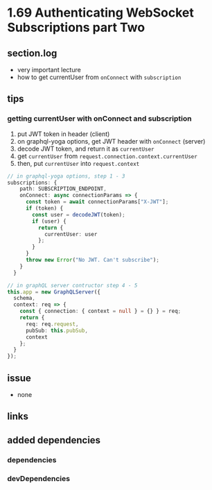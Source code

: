 # 1.69 Authenticating WebSocket Subscriptions part Two

## section.log

- very important lecture
- how to get currentUser from `onConnect` with `subscription`

## tips

### getting currentUser with onConnect and subscription

1.  put JWT token in header (client)
2.  on graphql-yoga options, get JWT header with `onConnect` (server)
3.  decode JWT token, and return it as `currentUser`
4.  get `currentUser` from `request.connection.context.currentUser`
5.  then, put `currentUser` into `request.context`

```typescript
// in graphql-yoga options, step 1 - 3
subscriptions: {
    path: SUBSCRIPTION_ENDPOINT,
    onConnect: async connectionParams => {
      const token = await connectionParams["X-JWT"];
      if (token) {
        const user = decodeJWT(token);
        if (user) {
          return {
            currentUser: user
          };
        }
      }
      throw new Error("No JWT. Can't subscribe");
    }
  }
```

```typescript
// in graphQL server contructor step 4 - 5
this.app = new GraphQLServer({
  schema,
  context: req => {
    const { connection: { context = null } = {} } = req;
    return {
      req: req.request,
      pubSub: this.pubSub,
      context
    };
  }
});
```

## issue

- none

## links

## added dependencies

### dependencies

### devDependencies
